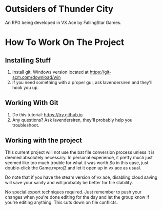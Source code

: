 # Outsiders of Thunder City
An RPG being developed in VX Ace by FallingStar Games.

# How To Work On The Project

## Installing Stuff
1. Install git. Windows version located at https://git-scm.com/download/win
2. if you need something with a proper gui, ask lavendersiren and they'll hook you up.

## Working With Git
1. Do this tutorial: https://try.github.io
2. Any questions? Ask lavendersiren, they'll probably help you troubleshoot.

## Working with the project
This current project will not use the bat file conversion process unless it is deemed absolutely necessary. 
In personal experience, it pretty much just seemed like too much trouble for what it was worth.So in this case, just double-click the Game.rvproj2 and let it open up in vx ace as usual. 

Do note that if you have the steam version of vx ace, disabling cloud saving will save your sanity 
and will probably be better for file stability.

No special export techniques required. 
Just remember to push your changes when you're done editing for the day and let the group know if you're editing anything. This cuts down on file conflicts.